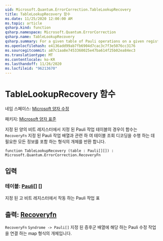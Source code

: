 ```yaml
---
uid: Microsoft.Quantum.ErrorCorrection.TableLookupRecovery
title: TableLookupRecovery 함수
ms.date: 11/25/2020 12:00:00 AM
ms.topic: article
qsharp.kind: function
qsharp.namespace: Microsoft.Quantum.ErrorCorrection
qsharp.name: TableLookupRecovery
qsharp.summary: For a given table of Pauli operations on a given register of qubits, this function returns an object of type `RecoveryFn` which contains all information needed to perform a table-lookup decoding with respect to the given array of Pauli operations.
ms.openlocfilehash: e4136add99ab7fb6904d7cac3c7f3e5076cc3176
ms.sourcegitcommit: a87c1aa8e7453360025e47ba614f25b02ea84ec3
ms.translationtype: MT
ms.contentlocale: ko-KR
ms.lasthandoff: 11/26/2020
ms.locfileid: "96213670"
---
```

# <a name="tablelookuprecovery-function"></a>TableLookupRecovery 함수

네임 스페이스: [Microsoft 양자 수정](xref:Microsoft.Quantum.ErrorCorrection)

패키지: [Microsoft 양자 표준](https://nuget.org/packages/Microsoft.Quantum.Standard)


지정 된 양의 비트 레지스터에서 지정 된 Pauli 작업 테이블의 경우이 함수는 `RecoveryFn` 지정 된 Pauli 작업 배열과 관련 하 여 테이블 조회 디코딩을 수행 하는 데 필요한 모든 정보를 포함 하는 형식의 개체를 반환 합니다.

```qsharp
function TableLookupRecovery (table : Pauli[][]) : Microsoft.Quantum.ErrorCorrection.RecoveryFn
```


## <a name="input"></a>입력

### <a name="table--pauli"></a>테이블: [Pauli](xref:microsoft.quantum.lang-ref.pauli)[] []

지정 된 고 비트 레지스터에서 작동 하는 Pauli 작업 표



## <a name="output--recoveryfn"></a>출력: [Recoveryfn](xref:Microsoft.Quantum.ErrorCorrection.RecoveryFn)

`RecoveryFn` `Syndrome -> Pauli[]` 지정 된 증후군 배열에 해당 하는 Pauli 수정 작업을 연결 하는 map 형식의 개체입니다.